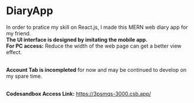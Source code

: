 # DiaryApp

In order to pratice my skill on React.js, I made this MERN web diary app for my friend. </br>
**The UI interface is designed by imitating the mobile app.** </br>
**For PC access:** Reduce the width of the web page can get a better view effect. </br></br>

**Account Tab is incompleted** for now and may be continued to develop on my spare time. </br></br>

**Codesandbox Access Link:** https://3psmqs-3000.csb.app/
